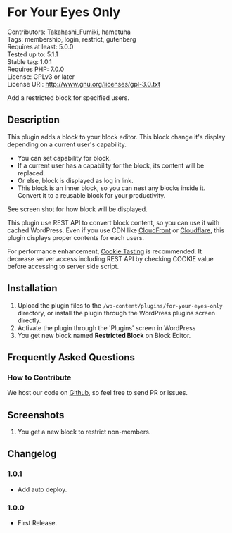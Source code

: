 # For Your Eyes Only

Contributors: Takahashi_Fumiki, hametuha  
Tags: membership, login, restrict, gutenberg  
Requires at least: 5.0.0  
Tested up to: 5.1.1  
Stable tag: 1.0.1  
Requires PHP: 7.0.0  
License: GPLv3 or later  
License URI: http://www.gnu.org/licenses/gpl-3.0.txt

Add a restricted block for specified users.

## Description

This plugin adds a block to your block editor.
This block change it's display depending on a current user's capability.

* You can set capability for block.
* If a current user has a capability for the block, its content will be replaced.
* Or else, block is displayed as log in link.
* This block is an inner block, so you can nest any blocks inside it. Convert it to a reusable block for your productivity.

See screen shot for how block will be displayed.

This plugin use REST API to convert block content, so you can use it with cached WordPress.
Even if you use CDN like [CloudFront](https://aws.amazon.com/cloudfront/) or [Cloudflare](https://www.cloudflare.com/), this plugin displays proper contents for each users.

For performance enhancement, [Cookie Tasting](https://wordpress.org/plugins/cookie-tasting/) is recommended.
It decrease server access including REST API by checking COOKIE value before accessing to server side script.

## Installation

1. Upload the plugin files to the `/wp-content/plugins/for-your-eyes-only` directory, or install the plugin through the WordPress plugins screen directly.
2. Activate the plugin through the 'Plugins' screen in WordPress
3. You get new block named **Restricted Block** on Block Editor.

## Frequently Asked Questions

### How to Contribute

We host our code on [Github](https://github.com/hametuha/for-your-eyes-only), so feel free to send PR or issues.

## Screenshots

1. You get a new block to restrict non-members.

## Changelog

### 1.0.1

* Add auto deploy.

### 1.0.0

* First Release.
